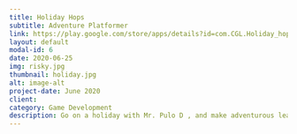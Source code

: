 ```yaml
---
title: Holiday Hops
subtitle: Adventure Platformer
link: https://play.google.com/store/apps/details?id=com.CGL.Holiday_hops&fbclid=IwAR0FBuizL0o9Fc9sxe4b1bCp3Wad3Ww4SZ0ofdV09CVxSpayl7G9qupkOoE
layout: default
modal-id: 6
date: 2020-06-25
img: risky.jpg
thumbnail: holiday.jpg
alt: image-alt
project-date: June 2020
client: 
category: Game Development
description: Go on a holiday with Mr. Pulo D , and make adventurous leaps with a glider . Save Pulo from falling by avoiding obstacles on this thrilling ride ..
---
```

